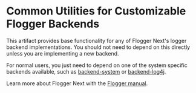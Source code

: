 # Common Utilities for Customizable Flogger Backends

This artifact provides base functionality for any of Flogger Next's logger backend implementations.
You should not need to depend on this directly unless you are implementing a new backend.

For normal users, you just need to depend on one of the system specific backends available, such
as [backend-system](../backend-system/README.md) or [backend-log4j](../backend-log4j/README.md).

Learn more about Flogger Next with the
[Flogger manual](https://hagbard.github.io/the-flogger-manual/next).
